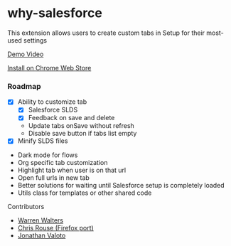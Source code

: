 # why-salesforce
This extension allows users to create custom tabs in Setup for their most-used settings

[Demo Video](https://youtu.be/BtlKRvac9ZQ)

[Install on Chrome Web Store](https://chrome.google.com/webstore/detail/why-salesforce/ghakkjfjpnhpggbkfkeplbefkipfoaod)

### Roadmap
- [x] Ability to customize tab
    - [x] Salesforce SLDS
    - [x] Feedback on save and delete
    - Update tabs onSave without refresh 
    - Disable save button if tabs list empty
- [x] Minify SLDS files
- Dark mode for flows
- Org specific tab customization
- Highlight tab when user is on that url
- Open full urls in new tab
- Better solutions for waiting until Salesforce setup is completely loaded
- Utils class for templates or other shared code

Contributors
- [Warren Walters](https://www.linkedin.com/in/walters954/)
- [Chris Rouse (Firefox port)](https://www.linkedin.com/in/chris-rouse/)
- [Jonathan Valoto](https://www.linkedin.com/in/jonathan-valoto/)